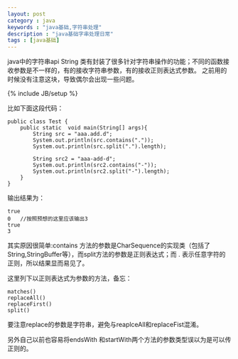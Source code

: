 ```yaml
---
layout: post
category : java 
keywords : "java基础,字符串处理"
description : "java基础字串处理日常"
tags : [java基础]
---
```


java中的字符串api String 类有封装了很多针对字符串操作的功能；不同的函数接收参数是不一样的，有的接收字符串参数，有的接收正则表达式参数。
之前用的时候没有注意这块，导致偶尔会出现一些问题。

<!--break-->

{% include JB/setup %}



比如下面这段代码：


    public class Test {
        public static  void main(String[] args){
            String src = "aaa.add.d";
            System.out.println(src.contains("."));
            System.out.println(src.split(".").length);
    
            String src2 = "aaa-add-d";
            System.out.println(src2.contains("-"));
            System.out.println(src2.split("-").length);
        }
    }

输出结果为：
    
    true
    0   //按照预想的这里应该输出3
    true
    3
    
其实原因很简单:contains 方法的参数是CharSequence的实现类（包括了String,StringBuffer等），而split方法的参数是正则表达式；而 . 表示任意字符的正则，所以结果显而易见了。

这里列下以正则表达式为参数的方法，备忘：

    matches()
    replaceAll()
    replaceFirst()
    split()


要注意replace的参数是字符串，避免与reaplceAll和replaceFist混淆。

另外自己以前也容易将endsWith 和startWith两个方法的参数类型误以为是可以传正则的。

